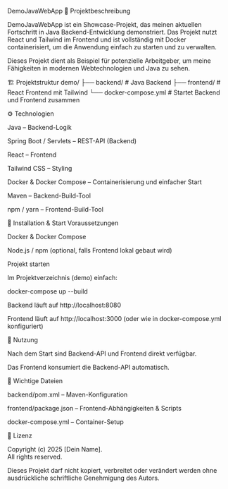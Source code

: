 DemoJavaWebApp
📖 Projektbeschreibung

DemoJavaWebApp ist ein Showcase-Projekt, das meinen aktuellen Fortschritt in Java Backend-Entwicklung demonstriert. Das Projekt nutzt React und Tailwind im Frontend und ist vollständig mit Docker containerisiert, um die Anwendung einfach zu starten und zu verwalten.

Dieses Projekt dient als Beispiel für potenzielle Arbeitgeber, um meine Fähigkeiten in modernen Webtechnologien und Java zu sehen.

🏗️ Projektstruktur
demo/
├── backend/       # Java Backend
├── frontend/      # React Frontend mit Tailwind
└── docker-compose.yml  # Startet Backend und Frontend zusammen

⚙️ Technologien

Java – Backend-Logik

Spring Boot / Servlets – REST-API (Backend)

React – Frontend

Tailwind CSS – Styling

Docker & Docker Compose – Containerisierung und einfacher Start

Maven – Backend-Build-Tool

npm / yarn – Frontend-Build-Tool

🚀 Installation & Start
Voraussetzungen

Docker & Docker Compose

Node.js / npm (optional, falls Frontend lokal gebaut wird)

Projekt starten

Im Projektverzeichnis (demo) einfach:

docker-compose up --build


Backend läuft auf http://localhost:8080

Frontend läuft auf http://localhost:3000 (oder wie in docker-compose.yml konfiguriert)

📝 Nutzung

Nach dem Start sind Backend-API und Frontend direkt verfügbar.

Das Frontend konsumiert die Backend-API automatisch.

📂 Wichtige Dateien

backend/pom.xml – Maven-Konfiguration

frontend/package.json – Frontend-Abhängigkeiten & Scripts

docker-compose.yml – Container-Setup

📄 Lizenz

Copyright (c) 2025 [Dein Name].  
All rights reserved.  

Dieses Projekt darf nicht kopiert, verbreitet oder verändert werden ohne ausdrückliche schriftliche Genehmigung des Autors.
